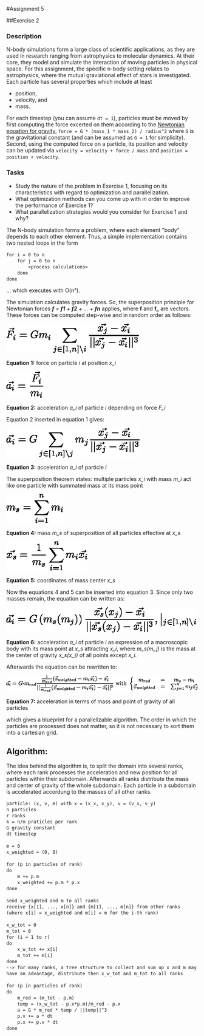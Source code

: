 #Assignment 5

##Exercise 2

### Description

N-body simulations form a large class of scientific applications, as they are used in research ranging from astrophysics to molecular dynamics. At their core, they model and simulate the interaction of moving particles in physical space. For this assignment, the specific n-body setting relates to astrophysics, where the mutual graviational effect of stars is investigated. Each particle has several properties which include at least
- position,
- velocity, and
- mass.

For each timestep (you can assume `dt = 1`), particles must be moved by first computing the force excerted on them according to the [Newtonian equation for gravity](https://en.wikipedia.org/wiki/Newton%27s_law_of_universal_gravitation), `force = G * (mass_1 * mass_2) / radius^2` where `G` is the gravitational constant (and can be assumed as `G = 1` for simplicity). Second, using the computed force on a particle, its position and velocity can be updated via `velocity = velocity + force / mass` and `position = position + velocity`.

### Tasks
- Study the nature of the problem in Exercise 1, focusing on its characteristics with regard to optimization and parallelization.
- What optimization methods can you come up with in order to improve the performance of Exercise 1?
- What parallelization strategies would you consider for Exercise 1 and why?

The N-body simulation forms a problem, where each element "body" depends to each other element. Thus, a simple implementation contains two nested loops in the form

```
for i = 0 to n
    for j = 0 to n
        <process calculations>
    done
done
```
... which executes with O(n²).

The simulation calculates gravity forces. So, the superposition principle for Newtonian forces _**f** = **f1** + **f2** + ... + **fn**_ applies, where **f** and **f_** are vectors. These forces can be computed step-wise and in random order as follows:

![equation 1: F_i](./equations/equation_F_i.png)

__Equation 1:__ force on particle _i_ at position _x_i_

![equation 2: a_i(F)](./equations/equation_a_i_f.png)

__Equation 2:__ acceleration _a_i_ of particle _i_ depending on force _F_i_

Equation 2 inserted in equation 1 gives:

![equation 3: a_i(x)](./equations/equation_a_i_x.png)

__Equation 3:__ acceleration _a_i_ of particle _i_

The superposition theorem states: multiple particles _x_i_ with mass _m_i_ act like one particle with summated mass at its mass point

![equation 4: m_s](./equations/equation_m_s.png)

__Equation 4:__ mass _m_s_ of superposition of all particles effective at _x_s_

![equation 5: x_s](./equations/equation_x_s.png)

__Equation 5:__ coordinates of mass center _x_s_


Now the equations 4 and 5 can be inserted into equation 3. Since only two masses remain, the equation can be written as:

![equation 6: a_i(x)](./equations/equation_a_i_combined.png)

__Equation 6:__ acceleration _a_i_ of particle _i_ as expression of a macroscopic body with its mass point at _x_s_ attracting _x_i_, where _m_s(m_j)_ is the mass at the center of gravity _x_s(x_j)_ of all points except _x_i_.

Afterwards the equation can be rewritten to:

![equation 7: a_i(x)](./equations/equation_a_i_rewritten.png)

__Equation 7:__ acceleration in terms of mass and point of gravity of all particles

which gives a blueprint for a parallelizable algorithm. The order in which the particles are processed does not matter, so it is not necessary to sort them into a cartesian grid.


## Algorithm:
The idea behind the algorithm is, to split the domain into several ranks, where each rank processes the acceleration and new position for all particles within their subdomain. Afterwards all ranks distribute the mass and center of gravity of the whole subdomain. Each particle in a subdomain is accelerated accordung to the masses of all other ranks.

```
particle: (x, v, m) with x = (x_x, x_y), v = (v_x, v_y)
n particles
r ranks
k = n/m praticles per rank
G gravity constant
dt timestep

m = 0
x_weighted = (0, 0)

for (p in particles of rank)
do
    m += p.m
    x_weighted += p.m * p.x
done

send x_weighted and m to all ranks
receive {x[1], ..., x[n]} and {m[1], ..., m[n]} from other ranks (where x[i] = x_weighted and m[i] = m for the i-th rank)

x_w_tot = 0
m_tot = 0
for (i = 1 to r)
do
    x_w_tot += x[i]
    m_tot += m[i]
done
--> for many ranks, a tree structure to collect and sum up x and m may have an advantage, distribute then x_w_tot and m_tot to all ranks

for (p in particles of rank)
do
    m_red = (m_tot - p.m)
    temp = (x_w_tot - p.x*p.m)/m_red - p.x
    a = G * m_red * temp / ||temp||^3
    p.v += a * dt
    p.x += p.v * dt
done
```
